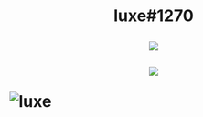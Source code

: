 <h1 align="center">luxe#1270

  
   <p align="center">
  <img src="https://github-readme-stats.vercel.app/api/top-langs/?username=VissiinLuxe&layout=compact&theme=omni" />
</p>

<p align="center">
  <img src="https://github-readme-stats.vercel.app/api?username=VissiinLuxe&show_icons=true&theme=omni" />
</p>
  
  <p align="left"><img src="https://komarev.com/ghpvc/?username=VISSIINLUXE" alt="luxe" /></p>

